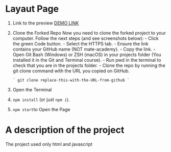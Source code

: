 # Layaut Page

1.  Link to the preview [DEMO LINK](https://hy-tapa-kot.github.io/Progect-2048/)
2.  Clone the Forked Repo
    Now you need to clone the forked project to your computer. Follow the next steps (and see screenshots below): - Click the green Code button. - Select the HTTPS tab. - Ensure the link contains your GitHub name (NOT mate-academy). - Copy the link. - Open Git Bash (Windows) or ZSH (macOS) in your projects folder (You installed it in the Git and Terminal course). - Run pwd in the terminal to check that you are in the projects folder. - Clone the repo by running the git clone command with the URL you copied on GitHub.

        ` git clone replace-this-with-the-URL-from-github `

3.  Open the Terminal
4.  `npm install` (or just `npm i`).
5.  `npm start`to Open the Page

# A description of the project

The project used only html and javascript
